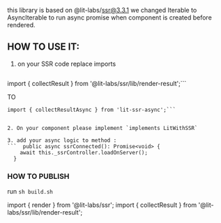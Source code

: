 

this library is based on @lit-labs/ssr@3.3.1 
we changed Iterable to AsyncIterable to run async promise when component is created before rendered.



## HOW TO USE IT:

1. on your SSR code replace imports 
    ```import { render } from '@lit-labs/ssr';
import { collectResult } from '@lit-labs/ssr/lib/render-result';```

TO
```import { renderAsync } from 'lit-ssr-async';
import { collectResultAsync } from 'lit-ssr-async';```


2. On your component please implement `implements LitWithSSR`

3. add your async logic to method :
```  public async ssrConnected(): Promise<void> {
    await this._ssrController.loadOnServer();
  }
  ```

### HOW TO PUBLISH

run `sh build.sh`



import { render } from '@lit-labs/ssr';
import { collectResult } from '@lit-labs/ssr/lib/render-result';
